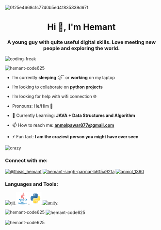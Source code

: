 ![0f25e4668c1c7740b5ed41835339d67f](https://user-images.githubusercontent.com/111212867/189511700-32ce7414-0563-4ffd-a60f-2fce27d0770b.gif)

<h1 align="center">Hi 👋, I'm Hemant</h1>
<h3 align="center">A young guy with quite useful digital skills. Love meeting new people and exploring the world.</h3>

![coding-freak](https://user-images.githubusercontent.com/111212867/189512602-8c9a332f-89f2-4b60-b005-d0fd7595e5a1.gif)


<p align="left"> <img src="https://komarev.com/ghpvc/?username=hemant-code625&label=Profile%20views&color=0e75b6&style=flat" alt="hemant-code625" /> </p>

- I’m currently **sleeping** 😴 or **working** on my laptop

- I’m looking to collaborate on **python projects**

- I’m looking for help with wifi connection 🌐

- Pronouns: He/Him 🧔

- 🌱 Currently Learning: **JAVA + Data Structures and Algorithm**

- 📫 How to reach me: **anmolpawar877@gmail.com**

- ⚡ Fun fact: **I am the craziest person you might have ever seen**

![crazy](https://user-images.githubusercontent.com/111212867/189512588-7139df39-47a0-42dc-87b2-3ae68f426c8e.gif)

<h3 align="left">Connect with me:</h3>
<p align="left">
<a href="https://twitter.com/@thisis_hemant" target="blank"><img align="center" src="https://raw.githubusercontent.com/rahuldkjain/github-profile-readme-generator/master/src/images/icons/Social/twitter.svg" alt="@thisis_hemant" height="30" width="40" /></a>
<a href="https://linkedin.com/in/hemant-singh-parmar-b615a921a" target="blank"><img align="center" src="https://raw.githubusercontent.com/rahuldkjain/github-profile-readme-generator/master/src/images/icons/Social/linked-in-alt.svg" alt="hemant-singh-parmar-b615a921a" height="30" width="40" /></a>
<a href="https://instagram.com/its_hemantsig" target="blank"><img align="center" src="https://raw.githubusercontent.com/rahuldkjain/github-profile-readme-generator/master/src/images/icons/Social/instagram.svg" alt="anmol_1390" height="30" width="40" /></a>
</p>

<h3 align="left">Languages and Tools:</h3>
<p align="left"> <a href="https://git-scm.com/" target="_blank" rel="noreferrer"> <img src="https://www.vectorlogo.zone/logos/git-scm/git-scm-icon.svg" alt="git" width="40" height="40"/> </a> <a href="https://www.java.com" target="_blank" rel="noreferrer"> <img src="https://raw.githubusercontent.com/devicons/devicon/master/icons/java/java-original.svg" alt="java" width="40" height="40"/> </a> <a href="https://www.python.org" target="_blank" rel="noreferrer"> <img src="https://raw.githubusercontent.com/devicons/devicon/master/icons/python/python-original.svg" alt="python" width="40" height="40"/> </a> <a href="https://unity.com/" target="_blank" rel="noreferrer"> <img src="https://www.vectorlogo.zone/logos/unity3d/unity3d-icon.svg" alt="unity" width="40" height="40"/> </a> </p>

<p><img align="left" src="https://github-readme-stats.vercel.app/api/top-langs?username=hemant-code625&show_icons=true&locale=en&layout=compact" alt="hemant-code625" /></p>

<p>&nbsp;<img align="center" src="https://github-readme-stats.vercel.app/api?username=hemant-code625&show_icons=true&locale=en" alt="hemant-code625" /></p>

<p><img align="center" src="https://github-readme-streak-stats.herokuapp.com/?user=hemant-code625&" alt="hemant-code625" /></p>
